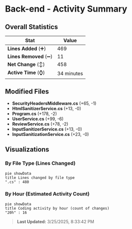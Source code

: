 # Back-end - Activity Summary 

## Overall Statistics

| Stat                   | Value                                                             |
| ---------------------- | ----------------------------------------------------------------- |
| **Lines Added** (➕)   | 469                                          |
| **Lines Removed** (➖) | 11                                        |
| **Net Change** (↕)    | 458                |
| **Active Time** (⌚)   | 34 minutes |


## Modified Files
- **SecurityHeadersMiddleware.cs** (+65, -1)
- **HtmlSanitizerService.cs** (+13, -0)
- **Program.cs** (+178, -2)
- **UserService.cs** (+99, -6)
- **ReviewService.cs** (+78, -2)
- **InputSanitizerService.cs** (+13, -0)
- **InputSanitizationService.cs** (+23, -0)

## Visualizations

### By File Type (Lines Changed)

```mermaid
pie showData
title Lines changed by file type
".cs" : 480
```

### By Hour (Estimated Activity Count)

```mermaid
pie showData
title Coding activity by hour (count of changes)
"20h" : 16
```


> **Last Updated:** 3/25/2025, 8:33:42 PM